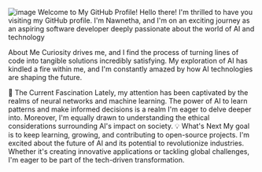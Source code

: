![image](https://github.com/nawnetha10/nawnetha10/assets/130150973/f25a8d7d-0343-4211-b24c-6891ef614ab1) Welcome to My GitHub Profile!
Hello there! I'm thrilled to have you visiting my GitHub profile. I'm Nawnetha, and I'm on an exciting journey as an aspiring software developer deeply passionate about the world of AI and technology

About Me
Curiosity drives me, and I find the process of turning lines of code into tangible solutions incredibly satisfying. My exploration of AI has kindled a fire within me, and I'm constantly amazed by how AI technologies are shaping the future.

🌟 The Current Fascination
Lately, my attention has been captivated by the realms of neural networks and machine learning. The power of AI to learn patterns and make informed decisions is a realm I'm eager to delve deeper into. Moreover, I'm equally drawn to understanding the ethical considerations surrounding AI's impact on society.
💡 What's Next
My goal is to keep learning, growing, and contributing to open-source projects. I'm excited about the future of AI and its potential to revolutionize industries. Whether it's creating innovative applications or tackling global challenges, I'm eager to be part of the tech-driven transformation.
